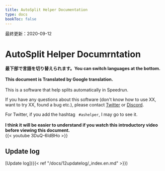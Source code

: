 ```yaml
---
title: AutoSplit Helper Documentation
type: docs
bookToc: false
---
```

最終更新：2020-09-12
# AutoSplit Helper Documrntation

**最下部で言語を切り替えられます。You can switch languages at the bottom.**\
\
**This document is Translated by Google translation.**\
\
This is a software that help splits automatically in Speedrun.


If you have any questions about this software (don't know how to use XX, want to try XX,  found a bug etc.), please contact [Twitter](https://twitter.com/iemonglass) or [Discord](https://discord.gg/p8TAMn47P3).

For Twitter, if you add the hashtag ``` #ashelper```, I may go to see it.
\
\
**I think it will be easier to understand if you watch this introductory video before viewing this document.**\
{{< youtube 3DuQ-6IdBHo >}}



## Update log

[Update log]({{< ref "/docs/12updatelog/_index.en.md" >}})
